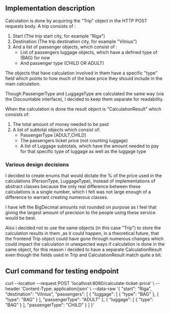 <h2>Implementation description</h2>
<div>
    Calculation is done by acquiring the "Trip" object in the HTTP POST requests body. A trip
consists of :
<ol>
    <li>Start (The trip start city, for example "Riga")</li>
    <li>Destination (The trip destination city, for example "Vilnius")</li>
    <li>And a list of passenger objects, which consist of :
        <ul>
            <li>List of passengers luggage objects, which have a defined type of (BAG) for now</li>
            <li>And passenger type (CHILD OR ADULT)</li>
        </ul>
    </li>
</ol>

The objects that have calculation involved in them have a specific "type" field which
points to how much of the base price they should include in the main calculation.

Though PassengerType and LuggageType are calculated the same way (via the Discountable interface),
I decided to keep them separate for readability.

When the calculation is done the result object is "CalculationResult" which consists of:
<ol>
    <li>The total amount of money needed to be paid</li>
    <li>A list of subtotal objects which consist of:
        <ul>
            <li>PassengerType [ADULT,CHILD]</li>
            <li>The passengers ticket price (not counting luggage)</li>
            <li>A list of Luggage subtotals,
            which have the amount needed to pay for that specific type of luggage as well as the luggage type</li>
        </ul>
</li>
</ol>

<h3>Various design decisions</h3>

I decided to create enums that would dictate the % of the price used in the calculations (PersonType, LuggageType),
instead of implementations of abstract classes because the only real difference between these
calculations is a single number, which I felt was  not large enough of a difference to warrant creating
numerous classes.

I have left the BigDecimal amounts not rounded on purpose as I feel that giving the largest
amount of precision to the people using these service would be best.

Also i decided not to use the same objects (in this case "Trip") to store the calculation results in them
,as it could happen, in a theoretical future, that the frontend Trip object could have gone through numerous
changes which could impact the calculation in unexpected ways if calculation is done in the same object,
for this reason i decided to have a separate CalculationResult even though the fields used in Trip and CalculationResult match quite a bit.
</div>

<h2>Curl command for testing endpoint</h2>
<div>
curl --location --request POST 'localhost:8080/calculate-ticket-price' \
--header 'Content-Type: application/json' \
--data-raw '{
    "start": "Riga",
    "destination": "Vilnius",
    "passengers": [
        {
            "luggage": [
                {
                    "type": "BAG"
                },
                {
                    "type": "BAG"
                }
            ],
            "passengerType": "ADULT"
        },
        {
            "luggage": [
                {
                    "type": "BAG"
                }
            ],
            "passengerType": "CHILD"
        }
    ]
}'
</div>